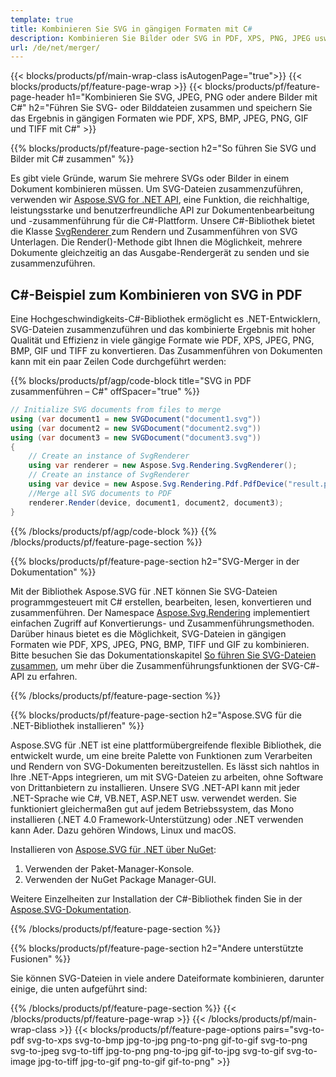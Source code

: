 ```yaml
---
template: true
title: Kombinieren Sie SVG in gängigen Formaten mit C#
description: Kombinieren Sie Bilder oder SVG in PDF, XPS, PNG, JPEG usw. mit wenigen Zeilen C#-Code.
url: /de/net/merger/
---
```


{{< blocks/products/pf/main-wrap-class isAutogenPage="true">}}
{{< blocks/products/pf/feature-page-wrap >}}
{{< blocks/products/pf/feature-page-header h1="Kombinieren Sie SVG, JPEG, PNG oder andere Bilder mit C#"  h2="Führen Sie SVG- oder Bilddateien zusammen und speichern Sie das Ergebnis in gängigen Formaten wie PDF, XPS, BMP, JPEG, PNG, GIF und TIFF mit C#" >}}

{{% blocks/products/pf/feature-page-section  h2="So führen Sie SVG und Bilder mit C# zusammen" %}}

Es gibt viele Gründe, warum Sie mehrere SVGs oder Bilder in einem Dokument kombinieren müssen. Um SVG-Dateien zusammenzuführen, verwenden wir <a href="https://products.aspose.com/svg/net/" target="_blank">Aspose.SVG for .NET API</a>, eine Funktion, die reichhaltige, leistungsstarke und benutzerfreundliche API zur Dokumentenbearbeitung und -zusammenführung für die C#-Plattform. Unsere C#-Bibliothek bietet die Klasse <a href="https://reference.aspose.com/svg/net/aspose.svg.rendering/svgrenderer/" target="_blank">SvgRenderer </a> zum Rendern und Zusammenführen von SVG Unterlagen. Die Render()-Methode gibt Ihnen die Möglichkeit, mehrere Dokumente gleichzeitig an das Ausgabe-Rendergerät zu senden und sie zusammenzuführen.



<h2>C#-Beispiel zum Kombinieren von SVG in PDF</h2>

<p>Eine Hochgeschwindigkeits-C#-Bibliothek ermöglicht es .NET-Entwicklern, SVG-Dateien zusammenzuführen und das kombinierte Ergebnis mit hoher Qualität und Effizienz in viele gängige Formate wie PDF, XPS, JPEG, PNG, BMP, GIF und TIFF zu konvertieren. Das Zusammenführen von Dokumenten kann mit ein paar Zeilen Code durchgeführt werden:

</p>

{{% blocks/products/pf/agp/code-block title="SVG in PDF zusammenführen – C#" offSpacer="true" %}}


```cs
// Initialize SVG documents from files to merge 
using (var document1 = new SVGDocument("document1.svg"))
using (var document2 = new SVGDocument("document2.svg"))
using (var document3 = new SVGDocument("document3.svg"))
{
    // Create an instance of SvgRenderer
    using var renderer = new Aspose.Svg.Rendering.SvgRenderer();	
    // Create an instance of SvgRenderer
    using var device = new Aspose.Svg.Rendering.Pdf.PdfDevice("result.pdf");
    //Merge all SVG documents to PDF
    renderer.Render(device, document1, document2, document3);                
}
```



{{% /blocks/products/pf/agp/code-block %}}
{{% /blocks/products/pf/feature-page-section %}}

{{% blocks/products/pf/feature-page-section  h2="SVG-Merger in der Dokumentation" %}}

Mit der Bibliothek Aspose.SVG für .NET können Sie SVG-Dateien programmgesteuert mit C# erstellen, bearbeiten, lesen, konvertieren und zusammenführen. Der Namespace [Aspose.Svg.Rendering](https://reference.aspose.com/svg/net/aspose.svg.rendering/) implementiert einfachen Zugriff auf Konvertierungs- und Zusammenführungsmethoden. Darüber hinaus bietet es die Möglichkeit, SVG-Dateien in gängigen Formaten wie PDF, XPS, JPEG, PNG, BMP, TIFF und GIF zu kombinieren. Bitte besuchen Sie das Dokumentationskapitel <a href="https://docs.aspose.com/svg/net/how-to-work-with-aspose-svg-api/how-to-merge-svg-files/" target ="_blank">So führen Sie SVG-Dateien zusammen</a>, um mehr über die Zusammenführungsfunktionen der SVG-C#-API zu erfahren.



 {{% /blocks/products/pf/feature-page-section %}}

{{% blocks/products/pf/feature-page-section  h2="Aspose.SVG für die .NET-Bibliothek installieren" %}}

Aspose.SVG für .NET ist eine plattformübergreifende flexible Bibliothek, die entwickelt wurde, um eine breite Palette von Funktionen zum Verarbeiten und Rendern von SVG-Dokumenten bereitzustellen. Es lässt sich nahtlos in Ihre .NET-Apps integrieren, um mit SVG-Dateien zu arbeiten, ohne Software von Drittanbietern zu installieren. Unsere SVG .NET-API kann mit jeder .NET-Sprache wie C#, VB.NET, ASP.NET usw. verwendet werden. Sie funktioniert gleichermaßen gut auf jedem Betriebssystem, das Mono installieren (.NET 4.0 Framework-Unterstützung) oder .NET verwenden kann Ader. Dazu gehören Windows, Linux und macOS.

Installieren von <a href="https://www.nuget.org/packages/Aspose.SVG" target="_blank">Aspose.SVG für .NET über NuGet</a>:
1. Verwenden der Paket-Manager-Konsole.
2. Verwenden der NuGet Package Manager-GUI.</br>



  Weitere Einzelheiten zur Installation der C#-Bibliothek finden Sie in der [Aspose.SVG-Dokumentation](https://docs.aspose.com/svg/net/getting-started/installation/).



{{% /blocks/products/pf/feature-page-section %}}

{{% blocks/products/pf/feature-page-section  h2="Andere unterstützte Fusionen" %}}

Sie können SVG-Dateien in viele andere Dateiformate kombinieren, darunter einige, die unten aufgeführt sind:

{{% /blocks/products/pf/feature-page-section %}}
{{< /blocks/products/pf/feature-page-wrap >}}
{{< /blocks/products/pf/main-wrap-class >}}
{{< blocks/products/pf/feature-page-options pairs="svg-to-pdf svg-to-xps svg-to-bmp jpg-to-jpg png-to-png gif-to-gif svg-to-png svg-to-jpeg svg-to-tiff jpg-to-png png-to-jpg gif-to-jpg svg-to-gif svg-to-image jpg-to-tiff jpg-to-gif png-to-gif gif-to-png" >}}